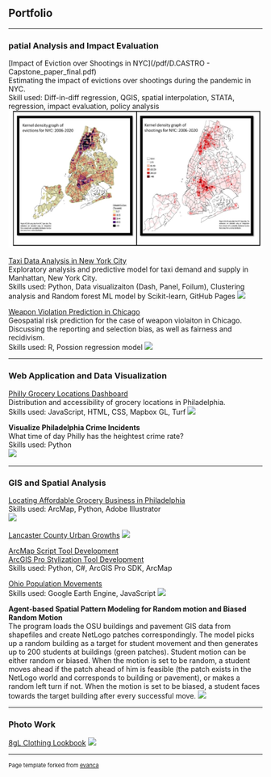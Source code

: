 ## Portfolio

---

### patial Analysis and Impact Evaluation


[Impact of Eviction over Shootings in NYC](/pdf/D.CASTRO - Capstone_paper_final.pdf)<br/>
Estimating the impact of evictions over shootings during the pandemic in NYC. <br/>
Skill used: Diff-in-diff regression, QGIS, spatial interpolation, STATA, regression, impact evaluation, policy analysis
<img src="images/evictions.JPG?raw=true"/>


[Taxi Data Analysis in New York City](https://xinyimsumyee.github.io/tanalyxi/)<br/>
Exploratory analysis and predictive model for taxi demand and supply in Manhattan, New York City.<br/>
Skills used: Python, Data visualizaiton (Dash, Panel, Foilum), Clustering analysis and Random forest ML model by Scikit-learn, GitHub Pages 
<img src="images/taxi.jpg?raw=true"/>


[Weapon Violation Prediction in Chicago](/MyProject/XiaoranWang_RiskPrediction)<br/>
Geospatial risk prediction for the case of weapon violaiton in Chicago. Discussing the reporting and selection bias, as well as fairness and recidivism.<br/> 
Skills used: R, Possion regression model
<img src="images/wv.jpg?raw=true"/>

---


### Web Application and Data Visualization 

[Philly Grocery Locations Dashboard](/MyProject/finalproject-611/index.html)<br/>
Distribution and accessibility of grocery locations in Philadelphia.<br/>
Skills used: JavaScript, HTML, CSS, Mapbox GL, Turf
<img src="images/finalprojectImg.gif?raw=true"/>



**Visualize Philadelphia Crime Incidents**<br/> 
What time of day Philly has the heightest crime rate?<br/> 
Skills used: Python <br/>
<img src="/MyProject/philly_crime.gif?raw=true"/>

---


### GIS and Spatial Analysis


[Locating Affordable Grocery Business in Philadelphia](/MyProject/Wang,Xiaoran11.pdf)<br/>
Skills used: ArcMap, Python, Adobe Illustrator<br/>
<img src="images/capstone.jpg?raw=true"/>



[Lancaster County Urban Growths](/MyProject/LancasterCountyUrbanGrowthProject.pdf)
<img src="images/urbandevelop.jpg?raw=true"/>


[ArcMap Script Tool Development](/MyProject/ArcMapToolSummarize.pdf)<br/>
[ArcGIS Pro Stylization Tool Development](/MyProject/UsersManual.pdf)<br/>
Skills used: Python, C#, ArcGIS Pro SDK, ArcMap


[Ohio Population Movements](/MyProject/Ohio_Population_Movement.pdf)<br/>
Skills used: Google Earth Engine, JavaScript
<img src="images/gee.jpg?raw=true"/>


**Agent-based Spatial Pattern Modeling for Random motion and Biased Random Motion** <br/>
The program loads the OSU buildings and pavement GIS data from shapefiles and create NetLogo patches correspondingly. The model picks up a random building as a target for student movement and then generates up to 200 students at buildings (green patches). Student motion can be either random or biased. When the motion is set to be random, a student moves ahead if the patch ahead of him is feasible (the patch exists in the NetLogo world and corresponds to building or pavement), or makes a random left turn if not. When the motion is set to be biased, a student faces towards the target building after every successful move.
<img src="images/netlogo.gif?raw=true"/>

---

### Photo Work
[8gL Clothing Lookbook](https://www.instagram.com/8gl.co/)
<img src="images/lookbook.jpg?raw=true"/>


---
<p style="font-size:11px">Page template forked from <a href="https://github.com/evanca/quick-portfolio">evanca</a></p>
<!-- Remove above link if you don't want to attibute -->
